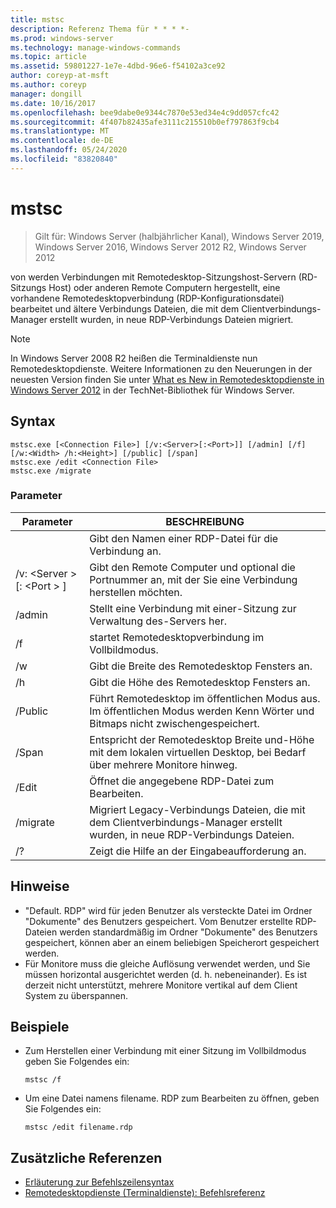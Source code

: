 ```yaml
---
title: mstsc
description: Referenz Thema für * * * *-
ms.prod: windows-server
ms.technology: manage-windows-commands
ms.topic: article
ms.assetid: 59801227-1e7e-4dbd-96e6-f54102a3ce92
author: coreyp-at-msft
ms.author: coreyp
manager: dongill
ms.date: 10/16/2017
ms.openlocfilehash: bee9dabe0e9344c7870e53ed34e4c9dd057cfc42
ms.sourcegitcommit: 4f407b82435afe3111c215510b0ef797863f9cb4
ms.translationtype: MT
ms.contentlocale: de-DE
ms.lasthandoff: 05/24/2020
ms.locfileid: "83820840"
---
```

# <a name="mstsc"></a>mstsc

> Gilt für: Windows Server (halbjährlicher Kanal), Windows Server 2019, Windows Server 2016, Windows Server 2012 R2, Windows Server 2012

von werden Verbindungen mit Remotedesktop-Sitzungshost-Servern (RD-Sitzungs Host) oder anderen Remote Computern hergestellt, eine vorhandene Remotedesktopverbindung (RDP-Konfigurationsdatei) bearbeitet und ältere Verbindungs Dateien, die mit dem Clientverbindungs-Manager erstellt wurden, in neue RDP-Verbindungs Dateien migriert.

> [!NOTE]
> In Windows Server 2008 R2 heißen die Terminaldienste nun Remotedesktopdienste. Weitere Informationen zu den Neuerungen in der neuesten Version finden Sie unter [What es New in Remotedesktopdienste in Windows Server 2012](https://technet.microsoft.com/library/hh831527) in der TechNet-Bibliothek für Windows Server.

## <a name="syntax"></a>Syntax
```
mstsc.exe [<Connection File>] [/v:<Server>[:<Port>]] [/admin] [/f] [/w:<Width> /h:<Height>] [/public] [/span]
mstsc.exe /edit <Connection File>
mstsc.exe /migrate
```

### <a name="parameters"></a>Parameter

|        Parameter        |                                                         BESCHREIBUNG                                                         |
|-------------------------|-----------------------------------------------------------------------------------------------------------------------------|
|    <Connection File>    |                                   Gibt den Namen einer RDP-Datei für die Verbindung an.                                    |
|  /v: <Server \> [: <Port \> ] |                Gibt den Remote Computer und optional die Portnummer an, mit der Sie eine Verbindung herstellen möchten.                 |
|         /admin          |                                   Stellt eine Verbindung mit einer-Sitzung zur Verwaltung des-Servers her.                                   |
|           /f            |                                    startet Remotedesktopverbindung im Vollbildmodus.                                    |
|       /w<Width>        |                                      Gibt die Breite des Remotedesktop Fensters an.                                      |
|       /h<Height>       |                                     Gibt die Höhe des Remotedesktop Fensters an.                                      |
|         /Public         |                  Führt Remotedesktop im öffentlichen Modus aus. Im öffentlichen Modus werden Kenn Wörter und Bitmaps nicht zwischengespeichert.                  |
|          /Span          | Entspricht der Remotedesktop Breite und-Höhe mit dem lokalen virtuellen Desktop, bei Bedarf über mehrere Monitore hinweg. |
| /Edit<Connection File> |                                         Öffnet die angegebene RDP-Datei zum Bearbeiten.                                          |
|        /migrate         |       Migriert Legacy-Verbindungs Dateien, die mit dem Clientverbindungs-Manager erstellt wurden, in neue RDP-Verbindungs Dateien.       |
|           /?            |                                            Zeigt die Hilfe an der Eingabeaufforderung an.                                             |

## <a name="remarks"></a>Hinweise
-   "Default. RDP" wird für jeden Benutzer als versteckte Datei im Ordner "Dokumente" des Benutzers gespeichert. Vom Benutzer erstellte RDP-Dateien werden standardmäßig im Ordner "Dokumente" des Benutzers gespeichert, können aber an einem beliebigen Speicherort gespeichert werden.
-   Für Monitore muss die gleiche Auflösung verwendet werden, und Sie müssen horizontal ausgerichtet werden (d. h. nebeneinander). Es ist derzeit nicht unterstützt, mehrere Monitore vertikal auf dem Client System zu überspannen.

## <a name="examples"></a>Beispiele
-   Zum Herstellen einer Verbindung mit einer Sitzung im Vollbildmodus geben Sie Folgendes ein:
    ```
    mstsc /f
    ```
-   Um eine Datei namens filename. RDP zum Bearbeiten zu öffnen, geben Sie Folgendes ein:
    ```
    mstsc /edit filename.rdp
    ```

## <a name="additional-references"></a>Zusätzliche Referenzen
- [Erläuterung zur Befehlszeilensyntax](command-line-syntax-key.md)
-   [Remotedesktopdienste (Terminaldienste): Befehlsreferenz](remote-desktop-services-terminal-services-command-reference.md)
